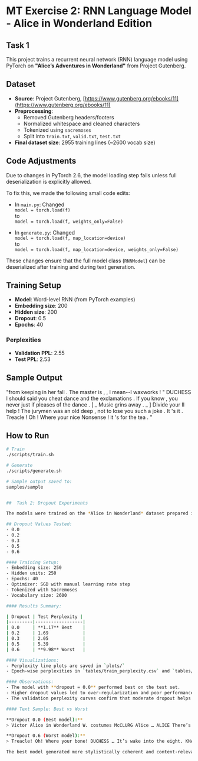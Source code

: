 # MT Exercise 2: RNN Language Model - Alice in Wonderland Edition 

## Task 1

This project trains a recurrent neural network (RNN) language model using PyTorch on **"Alice’s Adventures in Wonderland"** from Project Gutenberg.

## Dataset

- **Source**: Project Gutenberg, [https://www.gutenberg.org/ebooks/11](https://www.gutenberg.org/ebooks/11)
- **Preprocessing**:
  - Removed Gutenberg headers/footers
  - Normalized whitespace and cleaned characters
  - Tokenized using `sacremoses`
  - Split into `train.txt`, `valid.txt`, `test.txt`
- **Final dataset size**: 2955 training lines (~2600 vocab size)

## Code Adjustments

Due to changes in PyTorch 2.6, the model loading step fails unless full deserialization is explicitly allowed.

To fix this, we made the following small code edits:

- In `main.py`:
  Changed  
  `model = torch.load(f)`  
  to  
  `model = torch.load(f, weights_only=False)`

- In `generate.py`:
  Changed  
  `model = torch.load(f, map_location=device)`  
  to  
  `model = torch.load(f, map_location=device, weights_only=False)`

These changes ensure that the full model class (`RNNModel`) can be deserialized after training and during text generation.


## Training Setup

- **Model**: Word-level RNN (from PyTorch examples)
- **Embedding size**: 200
- **Hidden size**: 200
- **Dropout**: 0.5
- **Epochs**: 40

### Perplexities

- **Validation PPL**: 2.55
- **Test PPL**: 2.53

## Sample Output

"from keeping in her fall . <eos> The master is , , I mean--I waxworks ! " <eos> DUCHESS I should said you cheat dance and the exclamations . <eos> If you know , you never just if pleases of the dance . <eos> [ _ Music grins away . _ ] Divide your II help ! <eos> The jurymen was an old deep , not to lose you such a joke . <eos> It 's it . <eos> Treacle ! <eos> Oh ! <eos> Where your nice Nonsense ! <eos> it 's for the tea . <eos>"


## How to Run

```bash
# Train
./scripts/train.sh

# Generate
./scripts/generate.sh

# Sample output saved to:
samples/sample


##  Task 2: Dropout Experiments

The models were trained on the *Alice in Wonderland* dataset prepared in Task 1.

## Dropout Values Tested:
- 0.0
- 0.2
- 0.3
- 0.5
- 0.6

#### Training Setup:
- Embedding size: 250
- Hidden units: 250
- Epochs: 40
- Optimizer: SGD with manual learning rate step
- Tokenized with Sacremoses
- Vocabulary size: 2600

#### Results Summary:

| Dropout | Test Perplexity |
|---------|------------------|
| 0.0     | **1.17** Best    |
| 0.2     | 1.69             |
| 0.3     | 2.05             |
| 0.5     | 5.39             |
| 0.6     | **9.98** Worst   |

#### Visualizations:
- Perplexity line plots are saved in `plots/`
- Epoch-wise perplexities in `tables/train_perplexity.csv` and `tables/valid_perplexity.csv`

#### Observations:
- The model with **dropout = 0.0** performed best on the test set.
- Higher dropout values led to over-regularization and poor performance.
- The validation perplexity curves confirm that moderate dropout helps early on, but excessive dropout hurts convergence.

#### Text Sample: Best vs Worst

**Dropout 0.0 (Best model):**
> Victor Alice in Wonderland W. costumes McCLURG Alice … ALICE There’s a mistake somewhere — WHITE QUEEN

**Dropout 0.6 (Worst model):**
> Treacle! Oh! Where your bone! DUCHESS … It’s wake into the eight. KNAVE

The best model generated more stylistically coherent and content-relevant output, with proper nouns and phrases that reflect the training corpus.
